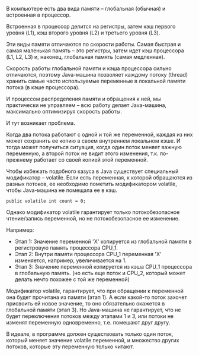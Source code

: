 В компьютере есть два вида памяти – глобальная (обычная) и встроенная в процессор.

Встроенная в процессор делится на регистры, затем кэш первого уровня (L1), кэш второго
уровня (L2) и третьего уровня (L3).

Эти виды памяти отличаются по скорости работы. Самая быстрая и самая маленькая память –
это регистры, затем идет кэш процессора (L1, L2, L3) и, наконец, глобальная память
(самая медленная).

Скорость работы глобальной памяти и кэша процессора сильно отличаются, поэтому Java-машина
позволяет каждому потоку (thread) хранить самые часто используемые переменные в локальной
памяти потока (в кэше процессора).

И процессом распределения памяти и обращения к ней, мы практически не управляем – всю работу
делает Java-машина, максимально оптимизируя скорость работы.

И тут возникает проблема. 

Когда два потока работают с одной и той же переменной, каждая из них
может сохранить ее копию в своем внутреннем локальном кэше. И тогда может получиться ситуация,
когда один поток меняет важную переменную, а второй поток не видит этого изменения, т.к.
по-прежнему работает со своей копией этой переменной.

Чтобы избежать подобного казуса в Java существует специальный модификатор – volatile.
Если есть переменная, к которой обращаются из разных потоков, ее необходимо пометить
модификатором volatile, чтобы Java-машина не помещала ее в кэш.

    public volatile int count = 0;

Однако модификатор volatile гарантирует только потокобезопасное чтение/запись переменной,
но не потокобезопасное ее изменение.

Например:
- Этап 1: Значение переменной 'Х' копируется из глобальной памяти в регистровую память процессора CPU_1.
- Этап 2: Внутри памяти процессора CPU_1 переменная 'Х' изменяется, например, увеличивается на 1.
- Этап 3: Значение переменной копируется из кэша CPU_1 процессора в глобальную память.
(но есть еще поток и CPU_2, который может делать нечто похожее с той же переменной)

Модификатор volatile, гарантирует, что при обращении к переменной она будет прочитана из памяти (этап 1).
А если какой-то поток захочет присвоить ей новое значение, то оно обязательно окажется в глобальной памяти (этап 3).
Но Java-машина не гарантирует, что не будет переключения потоков между этапами 1 и 3, или потоки не
изменят переменную одновременно, т.е. помешают друг другу.

В идеале, в программе должен существовать только один поток, который меняет значение volatile переменной,
и множество других потоков, которые эту переменную только читают.
